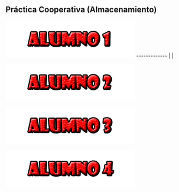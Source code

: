 ## Práctica Cooperativa (Almacenamiento)

![](/fotos/Alumno1.png) -------------
				    |
				    |

![](/fotos/Alumno2.png)

![](/fotos/Alumno3.png)

![](/fotos/Alumno4.png)
